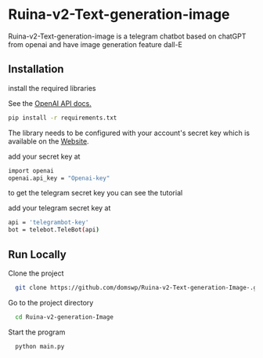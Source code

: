 # Ruina-v2-Text-generation-image



Ruina-v2-Text-generation-image is a telegram chatbot based on chatGPT from openai and have image generation feature dall-E




## Installation

install the required libraries






See the [OpenAI API docs.](https://beta.openai.com/docs/api-reference?lang=python)


```bash
pip install -r requirements.txt
```

The library needs to be configured with your account's secret key which is available on the [Website](https://beta.openai.com/account/api-keys).

add your secret key at 

```bash
import openai
openai.api_key = "Openai-key"
```

to get the telegram secret key you can see the tutorial 

add your telegram secret key at 

```bash
api = 'telegrambot-key'
bot = telebot.TeleBot(api)
```


## Run Locally

Clone the project

```bash
  git clone https://github.com/domswp/Ruina-v2-Text-generation-Image-.git
```

Go to the project directory

```bash
  cd Ruina-v2-generation-Image
```

Start the program

```bash
  python main.py
```


